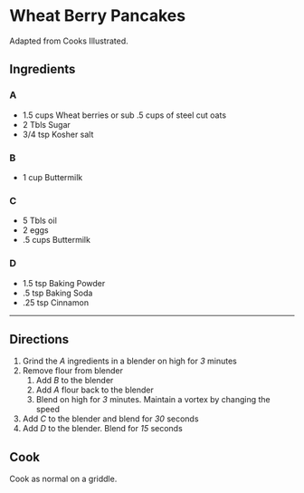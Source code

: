 # Wheat Berry Pancakes

Adapted from Cooks Illustrated.

## Ingredients

### A

- 1.5 cups Wheat berries or sub .5 cups of steel cut oats
- 2 Tbls Sugar
- 3/4 tsp Kosher salt

### B

- 1 cup Buttermilk

### C

- 5 Tbls oil
- 2 eggs
- .5 cups Buttermilk

### D

- 1.5 tsp Baking Powder
- .5 tsp Baking Soda
- .25 tsp Cinnamon

---

## Directions

1.  Grind the _A_ ingredients in a blender on high for _3_ minutes
1.  Remove flour from blender
    1.  Add _B_ to the blender
    1.  Add _A_ flour back to the blender
    1.  Blend on high for _3_ minutes. Maintain a vortex by changing the speed
1.  Add _C_ to the blender and blend for _30_ seconds
1.  Add _D_ to the blender. Blend for _15_ seconds

## Cook

Cook as normal on a griddle.
